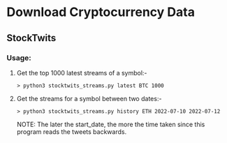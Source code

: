 # Download Cryptocurrency Data

## StockTwits

### Usage:
1. Get the top 1000 latest streams of a symbol:-
   
   `> python3 stocktwits_streams.py latest BTC 1000`

2. Get the streams for a symbol between two dates:-
   
   `> python3 stocktwits_streams.py history ETH 2022-07-10 2022-07-12`
   
   NOTE: The later the start_date, the more the time taken since
   this program reads the tweets backwards.
